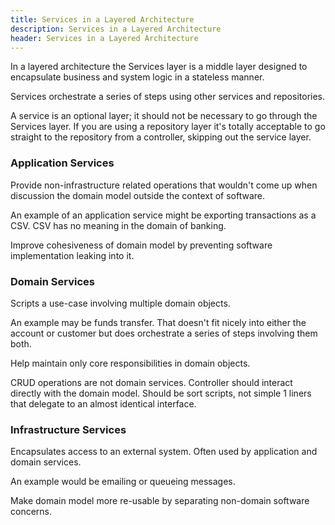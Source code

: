 ```yaml
---
title: Services in a Layered Architecture
description: Services in a Layered Architecture
header: Services in a Layered Architecture
---
```


In a layered architecture the Services layer is a middle layer designed to encapsulate business and system logic in a stateless manner.

Services orchestrate a series of steps using other services and repositories.

A service is an optional layer; it should not be necessary to go through the Services layer. If you are using a repository layer it's totally acceptable to go straight to the repository from a controller, skipping out the service layer.

### Application Services

Provide non-infrastructure related operations that wouldn't come up when discussion the domain model outside the context of software.

An example of an application service might be exporting transactions as a CSV. CSV has no meaning in the domain of banking.

Improve cohesiveness of domain model by preventing software implementation leaking into it.

### Domain Services

Scripts a use-case involving multiple domain objects.

An example may be funds transfer. That doesn't fit nicely into either the account or customer but does orchestrate a series of steps involving them both.

Help maintain only core responsibilities in domain objects.

CRUD operations are not domain services. Controller should interact directly with the domain model. Should be sort scripts, not simple 1 liners that delegate to an almost identical interface.

### Infrastructure Services

Encapsulates access to an external system. Often used by application and domain services.

An example would be emailing or queueing messages.

Make domain model more re-usable by separating non-domain software concerns.

&nbsp;
